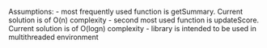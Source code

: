 Assumptions:
    - most frequently used function is getSummary. Current solution is of O(n) complexity
    - second most used function is updateScore. Current solution is of O(logn) complexity
    - library is intended to be used in multithreaded environment